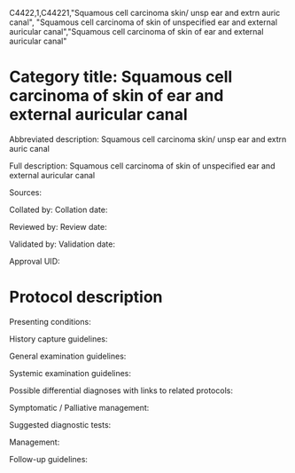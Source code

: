 C4422,1,C44221,"Squamous cell carcinoma skin/ unsp ear and extrn auric canal", "Squamous cell carcinoma of skin of unspecified ear and external auricular canal","Squamous cell carcinoma of skin of ear and external auricular canal"
# Category title: Squamous cell carcinoma of skin of ear and external auricular canal

Abbreviated description: Squamous cell carcinoma skin/ unsp ear and extrn auric canal

Full description: Squamous cell carcinoma of skin of unspecified ear and external auricular canal

Sources:

Collated by:
Collation date:

Reviewed by:
Review date:

Validated by:
Validation date:

Approval UID:

# Protocol description

Presenting conditions:

History capture guidelines:

General examination guidelines:

Systemic examination guidelines:

Possible differential diagnoses with links to related protocols:

Symptomatic / Palliative management:

Suggested diagnostic tests:

Management:

Follow-up guidelines:
